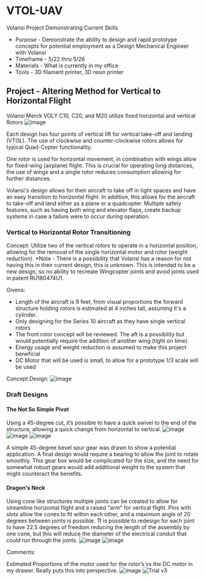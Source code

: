 # VTOL-UAV
Volansi Project Demonstrating Current Skills
* Purpose - Demonstrate the ability to design and rapid prototype concepts for potential employment as a Design Mechanical Engineer with Volansi
* Timeframe - 5/22 thru 5/26
* Materials - What is currently in my office
* Tools - 3D filament printer, 3D resin printer 

## Project - Altering Method for Vertical to Horizontal Flight
Volansi Merck VOLY C10, C20, and M20 utilize fixed horizontal and vertical Rotors
![image](https://user-images.githubusercontent.com/73624921/119247533-28656700-bb3f-11eb-8cd7-1ffc272eb71e.png)

Each design has four points of vertical lift for vertical take-off and landing (VTOL). The use of clockwise and counter-clockwise rotors allows for typical Quad-Copter functionality.

One rotor is used for horizontal movement, in combination with wings allow for fixed-wing (airplane) flight. This is crucial for operating long distances, the use of wings and a single rotor reduces consumption allowing for further distances.

Volansi's design allows for their aircraft to take off in tight spaces and have an easy transition to horizontal flight. In addition, this allows for the aircraft to take-off and land either as a plane or a quadcopter. Multiple safety features, such as having both wing and elevator flaps, create backup systems in case a failure were to occur during operation.

### Vertical to Horizontal Rotor Transitioning
Concept: Utilize two of the vertical rotors to operate in a horizontal position, allowing for the removal of the single horizontal motor and rotor (weight reduction).
*Note - There is a possibility that Volansi has a reason for not having this in their current design, this is unknown. This is intended to be a new design, so no ability to recreate Wingcopter joints and avoid joints used in patent RU180474U1.

Givens:
* Length of the aircraft is 9 feet, from visual proportions the forward structure holding rotors is estimated at 4 inches tall, assuming it's a cylinder. 
* Only designing for the Series 10 aircraft as they have single vertical rotors
* The front rotor concept will be reviewed. The aft is a possibility but would potentially require the addition of another wing (tight on time). 
* Energy usage and weight reduction is assumed to make this project beneficial
* DC Motor that will be used is small, to allow for a prototype 1/3 scale will be used

Concept Design:
![image](https://user-images.githubusercontent.com/73624921/119249481-b21c3100-bb4d-11eb-9d15-9e66aa1be0e7.png)

### Draft Designs
#### The Not So Simple Pivot
Using a 45-degree cut, it’s possible to have a quick swivel to the end of the structure, allowing a quick change from horizontal to vertical. 
![image](https://user-images.githubusercontent.com/73624921/119436889-e4569b80-bcd1-11eb-819d-98846d92e0da.png)
![image](https://user-images.githubusercontent.com/73624921/119436942-f89a9880-bcd1-11eb-8799-28710e5401ef.png)
![image](https://user-images.githubusercontent.com/73624921/119443439-7b295500-bcde-11eb-8dce-61ad08ced811.png)

A simple 45-degree bevel spur gear was drawn to show a potential application. A final design would require a bearing to allow the joint to rotate smoothly. This gear box would be complicated for the size, and the need for somewhat robust gears would add additional weight to the system that might counteract the benefits. 


#### Dragon's Neck
Using cone like structures multiple joints can be created to allow for streamline horizontal flight and a raised "arm" for vertical flight. Pins with slots allow the cones to fit within each other, and a maximum angle of 20 degrees between joints is possible. Tt is possible to redesign for each joint to have 22.5 degrees of freedom reducing the length of the assembly by one cone, but this will reduce the diameter of the electrical conduit that could run through the joints. 
![image](https://user-images.githubusercontent.com/73624921/119436765-af4a4900-bcd1-11eb-8c0a-9c6f884de53c.png)
![image](https://user-images.githubusercontent.com/73624921/119436814-c5580980-bcd1-11eb-9900-28f8881d84fb.png)






Comments:

Estimated Proportions of the motor used for the rotor’s vs the DC motor in my drawer. Really puts this into perspective.
![image](https://user-images.githubusercontent.com/73624921/119249739-d973fd80-bb4f-11eb-8147-8f61fc0968c2.png)
![Trial v3](https://user-images.githubusercontent.com/73624921/119272906-39ed5400-bbbd-11eb-8e0d-3053f4c89b82.gif)


